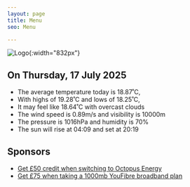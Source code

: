 ```yaml
---
layout: page
title: Menu
seo: Menu

---
```


![Logo](/images/logo.jpg){:width="832px"}

<!-- weather_marker starts -->
## On Thursday, 17 July 2025

- The average temperature today is 18.87˚C,
- With highs of 19.28˚C and lows of 18.25˚C,
- It may feel like 18.64˚C with overcast clouds
- The wind speed is 0.89m/s and visibility is 10000m
- The pressure is 1016hPa and humidity is 70%
- The sun will rise at 04:09 and set at 20:19

<!-- weather_marker ends -->

## Sponsors

- [Get £50 credit when switching to Octopus Energy](https://bit.ly/3oD1nnS)
- [Get £75 when taking a 1000mb YouFibre broadband plan](https://aklam.io/91zWhU?)
